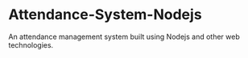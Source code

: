 # Attendance-System-Nodejs
An attendance management system built using Nodejs and other web technologies.

